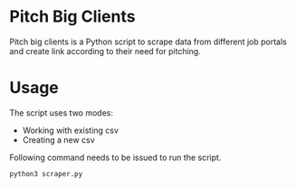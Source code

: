 # Pitch Big Clients

Pitch big clients is a Python script to scrape data from different job portals and create link according to their need for pitching.


# Usage

The script uses two modes:
- Working with existing csv
- Creating a new csv 

Following command needs to be issued to run the script.

`python3 scraper.py`
